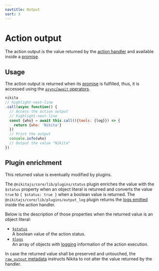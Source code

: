```yaml
---
navtitle: Output
sort: 3
---
```


# Action output

The action output is the value returned by the [action handler](/current/api/handler/) and available inside a [promise](/current/guide/promise/).

## Usage

The action output is returned when its [promise](/current/guide/promise/) is fulfilled, thus, it is accessed using the [`async`/`await` operators](https://nodejs.dev/learn/modern-asynchronous-javascript-with-async-and-await).

```js
nikita
// highlight-next-line
.call(async function() {
  // Access the action output
  // highlight-next-line
  const {who} = await this.call(({tools: {log}}) => {
    return {who: 'Nikita'}
  })
  // Print the output
  console.info(who)
  // Output the value "Nikita"
})
```

## Plugin enrichment

This returned value is eventually modified by plugins.

The `@nikitajs/core/lib/plugins/status` plugin enriches the value with the `$status` property when an object literal is returned and converts the value `true` to `{ $status: true }` when a boolean value is returned. The `@nikitajs/core/lib/plugins/output_log` plugin returns the [logs emitted](/current/api/tools/log/) inside the action handler.

Below is the description of those properties when the returned value is an object literal:

- [`$status`](/current/api/output/status/)   
  A boolean value of the action status.
- [`$logs`](/current/api/output/logs/)   
  An array of objects with [logging](/current/guide/logging_debugging/) information of the action execution.

In case the returned value shall be preserved and untouched, the [`raw_output` metadata](/current/api/metadata/raw_output/) instructs Nikita to not alter the value returned by the handler.
